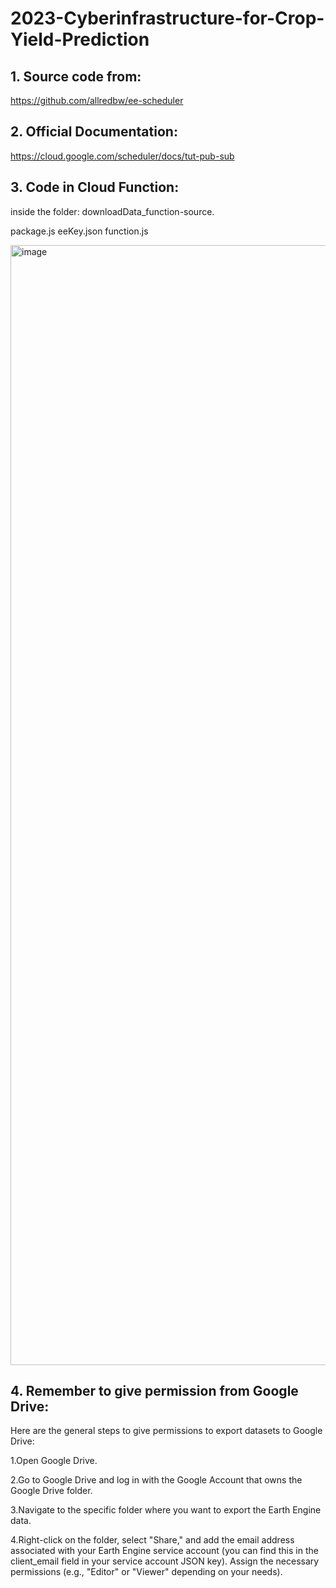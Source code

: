 # 2023-Cyberinfrastructure-for-Crop-Yield-Prediction

## 1. Source code from: 

https://github.com/allredbw/ee-scheduler

## 2. Official Documentation:
https://cloud.google.com/scheduler/docs/tut-pub-sub

## 3. Code in Cloud Function:
inside the folder: downloadData_function-source.

package.js
eeKey.json
function.js

<img width="1792" alt="image" src="https://github.com/SongxiYoung/2023-Cyberinfrastructure-for-Crop-Yield-Prediction/assets/37897076/a0ce62cb-6819-4d7c-ac51-ed6254b283d6">


## 4. Remember to give permission from Google Drive:

Here are the general steps to give permissions to export datasets to Google Drive:

1.Open Google Drive.

2.Go to Google Drive and log in with the Google Account that owns the Google Drive folder.

3.Navigate to the specific folder where you want to export the Earth Engine data.

4.Right-click on the folder, select "Share," and add the email address associated with your Earth Engine service account (you can find this in the client_email field in your service account JSON key). Assign the necessary permissions (e.g., "Editor" or "Viewer" depending on your needs).

